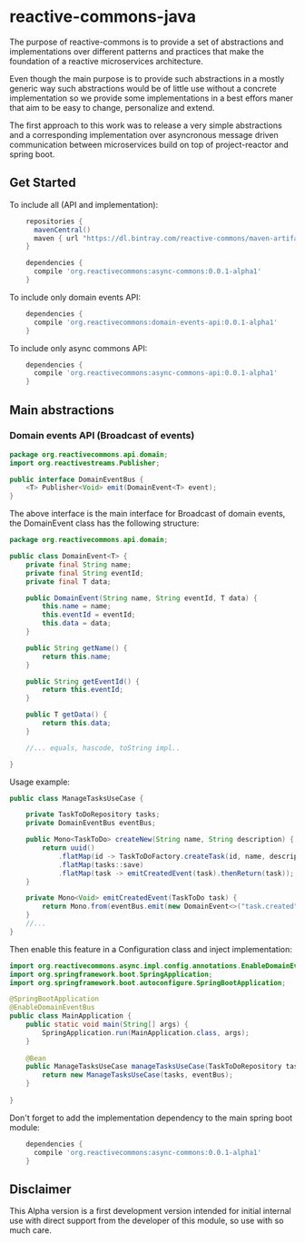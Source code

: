 # reactive-commons-java
The purpose of reactive-commons is to provide a set of abstractions and implementations over different patterns and practices that make the foundation of a reactive microservices architecture.

Even though the main purpose is to provide such abstractions in a mostly generic way such abstractions would be of little use without a concrete implementation so we provide some implementations in a best effors maner that aim to be easy to change, personalize and extend.

The first approach to this work was to release a very simple abstractions and a corresponding implementation over asyncronous message driven communication between microservices build on top of project-reactor and spring boot.

## Get Started
To include all (API and implementation):
```groovy
    repositories {
      mavenCentral()
      maven { url "https://dl.bintray.com/reactive-commons/maven-artifacts" }
    }

    dependencies {
      compile 'org.reactivecommons:async-commons:0.0.1-alpha1'
    }
```

To include only domain events API:

```groovy
    dependencies {
      compile 'org.reactivecommons:domain-events-api:0.0.1-alpha1'
    }
```

To include only async commons API:

```groovy
    dependencies {
      compile 'org.reactivecommons:async-commons-api:0.0.1-alpha1'
    }
```

## Main abstractions

### Domain events API (Broadcast of events)

```java
package org.reactivecommons.api.domain;
import org.reactivestreams.Publisher;

public interface DomainEventBus {
    <T> Publisher<Void> emit(DomainEvent<T> event);
}
```

The above interface is the main interface for Broadcast of domain events, the DomainEvent class has the following structure:

```java
package org.reactivecommons.api.domain;

public class DomainEvent<T> {
    private final String name;
    private final String eventId;
    private final T data;

    public DomainEvent(String name, String eventId, T data) {
        this.name = name;
        this.eventId = eventId;
        this.data = data;
    }

    public String getName() {
        return this.name;
    }

    public String getEventId() {
        return this.eventId;
    }

    public T getData() {
        return this.data;
    }

    //... equals, hascode, toString impl..

}
```

Usage example:

```java
public class ManageTasksUseCase {

    private TaskToDoRepository tasks;
    private DomainEventBus eventBus;

    public Mono<TaskToDo> createNew(String name, String description) {
        return uuid()
            .flatMap(id -> TaskToDoFactory.createTask(id, name, description))
            .flatMap(tasks::save)
            .flatMap(task -> emitCreatedEvent(task).thenReturn(task));
    }

    private Mono<Void> emitCreatedEvent(TaskToDo task) {
        return Mono.from(eventBus.emit(new DomainEvent<>("task.created", task.getId(), task)));
    }
    //...
}
```

Then enable this feature in a Configuration class and inject implementation:

```java
import org.reactivecommons.async.impl.config.annotations.EnableDomainEventBus;
import org.springframework.boot.SpringApplication;
import org.springframework.boot.autoconfigure.SpringBootApplication;

@SpringBootApplication
@EnableDomainEventBus
public class MainApplication {
    public static void main(String[] args) {
        SpringApplication.run(MainApplication.class, args);
    }
    
    @Bean
    public ManageTasksUseCase manageTasksUseCase(TaskToDoRepository tasks, DomainEventBus eventBus) {
        return new ManageTasksUseCase(tasks, eventBus);
    }    
    
}
```
Don't forget to add the implementation dependency to the main spring boot module:

```groovy
    dependencies {
      compile 'org.reactivecommons:async-commons:0.0.1-alpha1'
    }
```



## Disclaimer
This Alpha version is a first development version intended for initial internal use with direct support from the developer of this module, so use with so much care.
